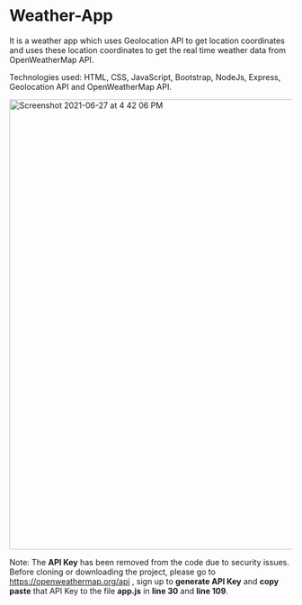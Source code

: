 # Weather-App
It is a weather app which uses Geolocation API to get location coordinates and uses these location coordinates to get the real time weather data from OpenWeatherMap API.

Technologies used: HTML, CSS, JavaScript, Bootstrap, NodeJs, Express, Geolocation API and OpenWeatherMap API.


<img width="800" alt="Screenshot 2021-06-27 at 4 42 06 PM" src="https://user-images.githubusercontent.com/52441813/123542416-29ee0480-d767-11eb-99a4-3ac85ac2ed9d.png">



Note: The **API Key** has been removed from the code due to security issues. Before cloning or downloading the project, please go to https://openweathermap.org/api , sign up to **generate API Key** and **copy paste** that API Key to the file **app.js** in **line 30** and **line 109**.
